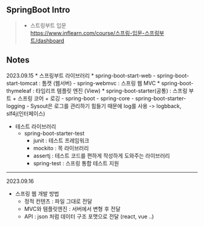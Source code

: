 <h2>SpringBoot Intro</h2>

> * 스트링부트 입문
<br> https://www.inflearn.com/course/스프링-입문-스프링부트/dashboard
  
  



<h2>Notes</h2>
2023.09.15
* 스프링부트 라이브러리
   * spring-boot-start-web
      - spring-boot-start-tomcat : 톰캣 (웹서버)  
      - spring-webmvc : 스프링 웹 MVC
  * spring-boot-thymeleaf : 타임리프 템플릿 엔진 (View)
  * spring-boot-starter(공통) : 스프링 부트 + 스프링 코어 + 로깅  
    - spring-boot
    - spring-core  
    - spring-boot-starter-logging  
    - Sysout은 로그를 관리하기 힘들기 때문에 log를 사용 -> logbback, slf4j(인터페이스)
  

* 테스트 라이브러리
  * spring-boot-starter-test
    - junit : 테스트 프레임워크
    - mockito : 목 라이브러리
    - assertj : 테스트 코드를 편하게 작성하게 도와주는 라이브러리
    - spring-test : 스프링 통합 테스트 지원

---
  2023.09.16
* 스프링 웹 개발 방법 
  * 정적 컨텐츠 : 파일 그대로 전달
  * MVC와 템플릿엔진 : 서버에서 변형 후 전달
  * API : json 처럼 데이터 구조 포맷으로 전달 (react, vue ..)